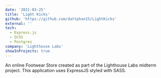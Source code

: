 ```yaml
---
date: '2021-03-25'
title: 'Light Kicks'
github: 'https://github.com/dattphan15/LightKicks'
external: ''
tech:
  - Express.js
  - SCSS
  - Postgres
company: 'Lighthouse Labs'
showInProjects: true
---
```


An online Footwear Store created as part of the Lighthouse Labs midterm project. This application uses ExpressJS styled with SASS.
